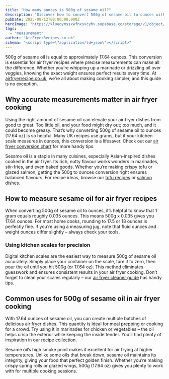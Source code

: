 ```yaml
---
title: "How many ounces is 500g of sesame oil?"
description: "Discover how to convert 500g of sesame oil to ounces with our easy UK guide. Perfect for air fryer recipes and precise cooking measurements."
pubDate: 2025-08-12T00:00:00.000Z
heroImage: "https://klueoymssxwfnxsvcyhv.supabase.co/storage/v1/object/public/md/how-many-ounces-is-500g-of-sesame-oil-7b3e8f00.webp"
tags:
  - "measurement"
author: "AirFryerRecipes.co.uk"
schema: "<script type=\"application/ld+json\"></script>"
---
```


<p>500g of sesame oil is equal to approximately 17.64 ounces. This conversion is essential for air fryer recipes where precise measurements can make all the difference. Whether you’re whipping up a marinade or drizzling oil over veggies, knowing the exact weight ensures perfect results every time. At <a href=https://www.airfryerrecipe.co.uk>airfryerrecipe.co.uk</a>, we’re all about making cooking simpler, and this guide is no exception.</p>

<h2>Why accurate measurements matter in air fryer cooking</h2>
<p>Using the right amount of sesame oil can elevate your air fryer dishes from good to great. Too little oil, and your food might dry out; too much, and it could become greasy. That’s why converting 500g of sesame oil to ounces (17.64 oz) is so helpful. Many UK recipes use grams, but if your kitchen scale measures in ounces, this conversion is a lifesaver. Check out our <a href=https://www.airfryerrecipe.co.uk/air-fryer-conversion-chart>air fryer conversion chart</a> for more handy tips.</p>
<p>Sesame oil is a staple in many cuisines, especially Asian-inspired dishes cooked in the air fryer. Its rich, nutty flavour works wonders in marinades, stir-fries, and even baked goods. Whether you’re making crispy tofu or glazed salmon, getting the 500g to ounces conversion right ensures balanced flavours. For recipe ideas, browse our <a href=https://www.airfryerrecipe.co.uk/recipe-category/tofu>tofu recipes</a> or <a href=https://www.airfryerrecipe.co.uk/recipe-category/salmon>salmon dishes</a>.</p>

<h2>How to measure sesame oil for air fryer recipes</h2>
<p>When converting 500g of sesame oil to ounces, it’s helpful to know that 1 gram equals roughly 0.035 ounces. This means 500g x 0.035 gives you 17.64 ounces. For most home cooks, rounding to 17.5 or 18 ounces is perfectly fine. If you’re using a measuring jug, note that fluid ounces and weight ounces differ slightly – always check your tools.</p>

<h3>Using kitchen scales for precision</h3>
<p>Digital kitchen scales are the easiest way to measure 500g of sesame oil accurately. Simply place your container on the scale, tare it to zero, then pour the oil until you hit 500g (or 17.64 oz). This method eliminates guesswork and ensures consistent results in your air fryer cooking. Don’t forget to clean your scales regularly – our <a href=https://www.airfryerrecipe.co.uk/air-fryer-cleaner>air fryer cleaner guide</a> has handy tips.</p>

<h2>Common uses for 500g of sesame oil in air fryer cooking</h2>
<p>With 17.64 ounces of sesame oil, you can create multiple batches of delicious air fryer dishes. This quantity is ideal for meal prepping or cooking for a crowd. Try using it in marinades for chicken or vegetables – the oil helps crisp the exterior while keeping the inside tender. You’ll find plenty of inspiration in our <a href=https://www.airfryerrecipe.co.uk/recipes>recipe collection</a>.</p>
<p>Sesame oil’s high smoke point makes it excellent for air frying at higher temperatures. Unlike some oils that break down, sesame oil maintains its integrity, giving your food that perfect golden finish. Whether you’re making crispy spring rolls or glazed wings, 500g (17.64 oz) gives you plenty to work with for multiple cooking sessions.</p>